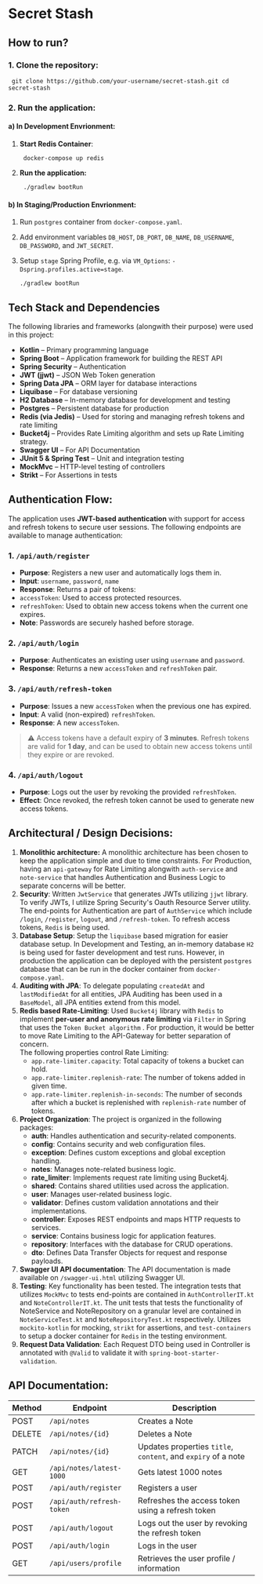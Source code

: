 
# Secret Stash

## How to run?
### 1. Clone the repository:

     git clone https://github.com/your-username/secret-stash.git cd secret-stash  

### 2. Run the application:
#### a) In Development Envrionment:
1. **Start Redis Container**:

        docker-compose up redis    

3. **Run the application:**

        ./gradlew bootRun  

#### b) In Staging/Production Envrionment:
1. Run `postgres` container from `docker-compose.yaml`.
2. Add environment variables `DB_HOST`, `DB_PORT`, `DB_NAME`, `DB_USERNAME`, `DB_PASSWORD`, and `JWT_SECRET`.
3. Setup `stage` Spring Profile, e.g. via `VM_Options`: `-Dspring.profiles.active=stage`.


       ./gradlew bootRun 

## Tech Stack and Dependencies
The following libraries and frameworks (alongwith their purpose) were used in this project:
- **Kotlin** – Primary programming language
- **Spring Boot** – Application framework for building the REST API
- **Spring Security** – Authentication
- **JWT (jjwt)** – JSON Web Token generation
- **Spring Data JPA** – ORM layer for database interactions
- **Liquibase** – For database versioning
- **H2 Database** – In-memory database for development and testing
- **Postgres** – Persistent database for production
- **Redis (via Jedis)** – Used for storing and managing refresh tokens and rate limiting
- **Bucket4j** – Provides Rate Limiting algorithm and sets up Rate Limiting strategy.
- **Swagger UI** – For API Documentation
- **JUnit 5 & Spring Test** – Unit and integration testing
- **MockMvc** – HTTP-level testing of controllers
- **Strikt** – For Assertions in tests

## Authentication Flow:
The application uses **JWT-based authentication** with support for access and refresh tokens to secure user sessions. The following endpoints are available to manage authentication:

### 1. `/api/auth/register`
-   **Purpose**: Registers a new user and automatically logs them in.
-   **Input**: `username`, `password`, `name`
-   **Response**: Returns a pair of tokens:
   -   `accessToken`: Used to access protected resources.
   -   `refreshToken`: Used to obtain new access tokens when the current one expires.
-   **Note**: Passwords are securely hashed before storage.

### 2. `/api/auth/login`
-   **Purpose**: Authenticates an existing user using `username` and `password`.
-   **Response**: Returns a new `accessToken` and `refreshToken` pair.

### 3. `/api/auth/refresh-token`
-   **Purpose**: Issues a new `accessToken` when the previous one has expired.
-   **Input**: A valid (non-expired) `refreshToken`.
-   **Response**: A new `accessToken`.
> ⚠️ Access tokens have a default expiry of **3 minutes**. Refresh tokens are valid for **1 day**, and can be used to obtain new access tokens until they expire or are revoked.

### 4. `/api/auth/logout`
-   **Purpose**: Logs out the user by revoking the provided `refreshToken`.
-   **Effect**: Once revoked, the refresh token cannot be used to generate new access tokens.

## Architectural / Design Decisions:
1. **Monolithic architecture:** A monolithic architecture has been chosen to keep the application simple and due to time constraints. For Production, having an `api-gateway` for Rate Limiting alongwith `auth-service` and `note-service` that handles Authentication and Business Logic to separate concerns will be better.
2. **Security**: Written `JwtService` that generates JWTs utilizing `jjwt` library. To verify JWTs, I utilize Spring Security's Oauth Resource Server utility. The end-points for Authentication are part of `AuthService` which include `/login`, `/register`, `logout`, and `/refresh-token`. To refresh access tokens, `Redis` is being used.
3. **Database Setup**: Setup the `liquibase` based migration for easier database setup. In Development and Testing, an in-memory database `H2` is being used for faster development and test runs. However, in production the application can be deployed with the persistent `postgres` database that can be run in the docker container from `docker-compose.yaml`.
4. **Auditing with JPA**: To delegate populating `createdAt` and `lastModifiedAt` for all entities, JPA Auditing has been used in a `BaseModel`, all JPA entities extend from this model.
5. **Redis based Rate-Limiting**: Used `Bucket4j` library with `Redis` to implement **per-user and anonymous rate limiting** via `Filter` in Spring that uses the `Token Bucket algorithm` . For production, it would be better to move Rate Limiting to the API-Gateway for better separation of concern.  
   The following properties control Rate Limiting:
   - `app.rate-limiter.capacity`: Total capacity of tokens a bucket can hold.
   - `app.rate-limiter.replenish-rate`: The number of tokens added in given time.
   - `app.rate-limiter.replenish-in-seconds`: The number of seconds after which a bucket is replenished with `replenish-rate` number of tokens.
6. **Project Organization**:  The project is organized in the following packages:
   - **auth**: Handles authentication and security-related components.
   - **config**: Contains security and web configuration files.
   - **exception**: Defines custom exceptions and global exception handling.
   - **notes**: Manages note-related business logic.
   - **rate_limiter**: Implements request rate limiting using Bucket4j.
   - **shared**: Contains shared utilities used across the application.
   - **user**: Manages user-related business logic.
   - **validator**: Defines custom validation annotations and their implementations.
   - **controller**: Exposes REST endpoints and maps HTTP requests to services.
   - **service**: Contains business logic for application features.
   - **repository**: Interfaces with the database for CRUD operations.
   - **dto**: Defines Data Transfer Objects for request and response payloads.
7. **Swagger UI API documentation**: The API documentation is made available on `/swagger-ui.html` utilizing Swagger UI.
8. **Testing**: Key functionality has been tested. The integration tests that utilizes `MockMvc` to tests end-points are contained in `AuthControllerIT.kt` and `NoteControllerIT.kt`. The unit tests that tests the functionality of NoteService and NoteRepository on a granular level are contained in `NoteServiceTest.kt` and `NoteRepositoryTest.kt` respectively. Utilizes `mockito-kotlin` for mocking, `strikt` for assertions, and `test-containers` to setup a docker container for `Redis` in the testing environment.
9. **Request Data Validation**:  Each Request DTO being used in Controller is annotated with `@Valid` to validate it with `spring-boot-starter-validation`.

## API Documentation:
| Method | Endpoint                      | Description                                                              |  
|--------|-------------------------------|--------------------------------------------------------------------------|  
| POST   | `/api/notes`                    | Creates a Note                                                           |  
| DELETE | `/api/notes/{id}`              | Deletes a Note                                                           |  
| PATCH  | `/api/notes/{id}`              | Updates properties `title`, `content`, and `expiry` of a note            |  
| GET    | `/api/notes/latest-1000`       | Gets latest 1000 notes                                                   |  
| POST   | `/api/auth/register`           | Registers a user                                                         |  
| POST   | `/api/auth/refresh-token`      | Refreshes the access token using a refresh token                         |  
| POST   | `/api/auth/logout`             | Logs out the user by revoking the refresh token                          |  
| POST   | `/api/auth/login`              | Logs in the user                                                         |  
| GET    | `/api/users/profile`           | Retrieves the user profile / information                         |